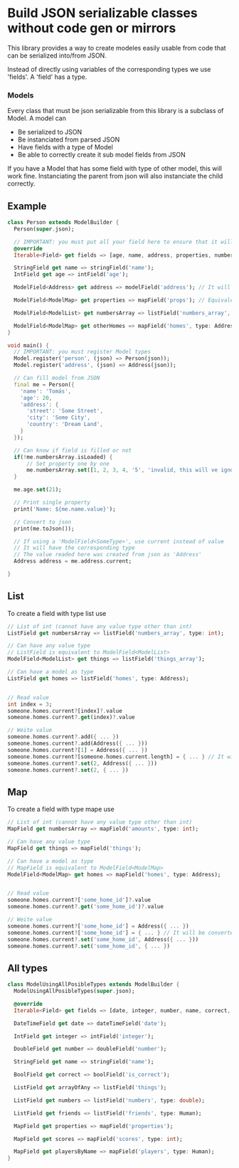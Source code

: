 # Build JSON serializable classes without code gen or mirrors

This library provides a way to create modeles easily usable from code that can be serialized into/from JSON.

Instead of directly using variables of the corresponding types we use 'fields'. 
A 'field' has a type. 

### Models

Every class that must be json serializable from this library is a subclass of Model.
A model can
 - Be serialized to JSON
 - Be instanciated from parsed JSON
 - Have fields with a type of Model
 - Be able to correctly create it sub model fields from JSON

If you have a Model that has some field with type of other model, this will work fine. 
Instanciating the parent from json will also instanciate the child correctly.

## Example
```dart
class Person extends ModelBuilder {
  Person(super.json);

  // IMPORTANT: you must put all your field here to ensure that it will work
  @override
  Iterable<Field> get fields => [age, name, address, properties, numbersArray, otherHomes];

  StringField get name => stringField('name');
  IntField get age => intField('age');

  ModelField<Address> get address => modelField('address'); // It will parse json to instance of Address 

  ModelField<ModelMap> get properties => mapField('props'); // Equivalent to: Map<String, dynamic>

  ModelField<ModelList> get numbersArray => listField('numbers_array', type: int); //Equivalent to List<int>

  ModelField<ModelMap> get otherHomes => mapField('homes', type: Address); // Equivalent to: Map<String, dynamic>
}

void main() {
  // IMPORTANT: you must register Model types
  Model.register('person', (json) => Person(json));
  Model.register('address', (json) => Address(json));

  // Can fill model from JSON
  final me = Person({
    'name': 'Tomás',
    'age': 20,
    'address': {
      'street': 'Some Street',
      'city': 'Some City',
      'country': 'Dream Land',
    }
  });

  // Can know if field is filled or not
  if(!me.numbersArray.isLoaded) {
      // Set property one by one
      me.numbersArray.set([1, 2, 3, 4, '5', 'invalid, this will ve ignored' ]);
  }

  me.age.set(21);

  // Print single property
  print('Name: ${me.name.value}');

  // Convert to json
  print(me.toJson());

  // If using a 'ModelField<SomeType>', use current instead of value
  // It will have the corresponding type 
  // The value readed here was created from json as 'Address'
  Address address = me.address.current;

}
```


## List
To create a field with type list use
```dart
// List of int (cannot have any value type other than int)
ListField get numbersArray => listField('numbers_array', type: int); 

// Can have any value type
// ListField is equivalent to ModelField<ModelList>
ModelField<ModelList> get things => listField('things_array'); 

// Can have a model as type
ListField get homes => listField('homes', type: Address); 


// Read value
int index = 3;
someone.homes.current?[index]?.value
someone.homes.current?.get(index)?.value

// Weite value
someone.homes.current?.add({ ... })
someone.homes.current?.add(Address({ ... }))
someone.homes.current?[1] = Address({ ... })
someone.homes.current?[someone.homes.current.length] = { ... } // It will be converted from json to Address
someone.homes.current?.set(2, Address({ ... }))
someone.homes.current?.set(2, { ... })
```

## Map
To create a field with type mape use
```dart
// List of int (cannot have any value type other than int)
MapField get numbersArray => mapField('amounts', type: int); 

// Can have any value type
MapField get things => mapField('things'); 

// Can have a model as type
// MapField is equivalent to ModelField<ModelMap>
ModelField<ModelMap> get homes => mapField('homes', type: Address); 


// Read value
someone.homes.current?['some_home_id']?.value
someone.homes.current?.get('some_home_id')?.value

// Weite value
someone.homes.current?['some_home_id'] = Address({ ... })
someone.homes.current?['some_home_id'] = { ... } // It will be converted from json to Address
someone.homes.current?.set('some_home_id', Address({ ... }))
someone.homes.current?.set('some_home_id', { ... })

```

## All types
```dart
class ModelUsingAllPosibleTypes extends ModelBuilder {
  ModelUsingAllPosibleTypes(super.json);

  @override
  Iterable<Field> get fields => [date, integer, number, name, correct, arrayOfAny, numbers, friends, properties, scores, playersByName];

  DateTimeField get date => dateTimeField('date');

  IntField get integer => intField('integer');

  DoubleField get number => doubleField('number');

  StringField get name => stringField('name');

  BoolField get correct => boolField('is_correct');

  ListField get arrayOfAny => listField('things');

  ListField get numbers => listField('numbers', type: double);

  ListField get friends => listField('friends', type: Human);

  MapField get properties => mapField('properties');

  MapField get scores => mapField('scores', type: int);

  MapField get playersByName => mapField('players', type: Human);
}
```


